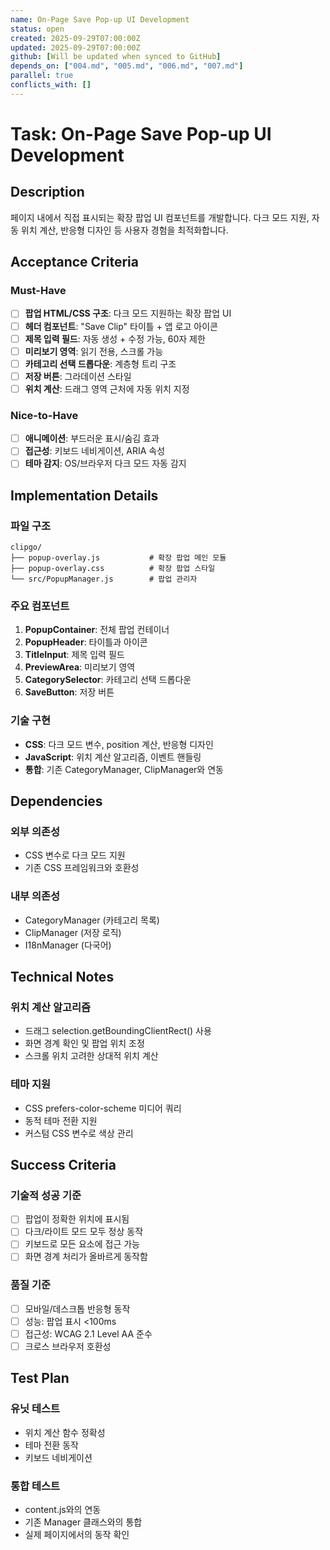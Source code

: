 ```yaml
---
name: On-Page Save Pop-up UI Development
status: open
created: 2025-09-29T07:00:00Z
updated: 2025-09-29T07:00:00Z
github: [Will be updated when synced to GitHub]
depends_on: ["004.md", "005.md", "006.md", "007.md"]
parallel: true
conflicts_with: []
---
```

# Task: On-Page Save Pop-up UI Development

## Description
페이지 내에서 직접 표시되는 확장 팝업 UI 컴포넌트를 개발합니다. 다크 모드 지원, 자동 위치 계산, 반응형 디자인 등 사용자 경험을 최적화합니다.

## Acceptance Criteria
### Must-Have
- [ ] **팝업 HTML/CSS 구조**: 다크 모드 지원하는 확장 팝업 UI
- [ ] **헤더 컴포넌트**: "Save Clip" 타이틀 + 앱 로고 아이콘
- [ ] **제목 입력 필드**: 자동 생성 + 수정 가능, 60자 제한
- [ ] **미리보기 영역**: 읽기 전용, 스크롤 가능
- [ ] **카테고리 선택 드롭다운**: 계층형 트리 구조
- [ ] **저장 버튼**: 그라데이션 스타일
- [ ] **위치 계산**: 드래그 영역 근처에 자동 위치 지정

### Nice-to-Have
- [ ] **애니메이션**: 부드러운 표시/숨김 효과
- [ ] **접근성**: 키보드 네비게이션, ARIA 속성
- [ ] **테마 감지**: OS/브라우저 다크 모드 자동 감지

## Implementation Details
### 파일 구조
```
clipgo/
├── popup-overlay.js           # 확장 팝업 메인 모듈
├── popup-overlay.css          # 확장 팝업 스타일
└── src/PopupManager.js        # 팝업 관리자
```

### 주요 컴포넌트
1. **PopupContainer**: 전체 팝업 컨테이너
2. **PopupHeader**: 타이틀과 아이콘
3. **TitleInput**: 제목 입력 필드
4. **PreviewArea**: 미리보기 영역
5. **CategorySelector**: 카테고리 선택 드롭다운
6. **SaveButton**: 저장 버튼

### 기술 구현
- **CSS**: 다크 모드 변수, position 계산, 반응형 디자인
- **JavaScript**: 위치 계산 알고리즘, 이벤트 핸들링
- **통합**: 기존 CategoryManager, ClipManager와 연동

## Dependencies
### 외부 의존성
- CSS 변수로 다크 모드 지원
- 기존 CSS 프레임워크와 호환성

### 내부 의존성
- CategoryManager (카테고리 목록)
- ClipManager (저장 로직)
- I18nManager (다국어)

## Technical Notes
### 위치 계산 알고리즘
- 드래그 selection.getBoundingClientRect() 사용
- 화면 경계 확인 및 팝업 위치 조정
- 스크롤 위치 고려한 상대적 위치 계산

### 테마 지원
- CSS prefers-color-scheme 미디어 쿼리
- 동적 테마 전환 지원
- 커스텀 CSS 변수로 색상 관리

## Success Criteria
### 기술적 성공 기준
- [ ] 팝업이 정확한 위치에 표시됨
- [ ] 다크/라이트 모드 모두 정상 동작
- [ ] 키보드로 모든 요소에 접근 가능
- [ ] 화면 경계 처리가 올바르게 동작함

### 품질 기준
- [ ] 모바일/데스크톱 반응형 동작
- [ ] 성능: 팝업 표시 <100ms
- [ ] 접근성: WCAG 2.1 Level AA 준수
- [ ] 크로스 브라우저 호환성

## Test Plan
### 유닛 테스트
- 위치 계산 함수 정확성
- 테마 전환 동작
- 키보드 네비게이션

### 통합 테스트
- content.js와의 연동
- 기존 Manager 클래스와의 통합
- 실제 페이지에서의 동작 확인